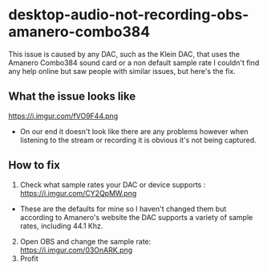 # desktop-audio-not-recording-obs-amanero-combo384
This issue is caused by any DAC, such as the Klein DAC, that uses the Amanero Combo384 sound card or a non default sample rate
I couldn't find any help online but saw people with similar issues, but here's the fix.

## What the issue looks like
https://i.imgur.com/fVO9F44.png
* On our end it doesn't look like there are any problems however when listening to the stream or recording it is obvious it's not being captured.

## How to fix
1. Check what sample rates your DAC or device supports : https://i.imgur.com/CY2QpMW.png
* These are the defaults for mine so I haven't changed them but according to Amanero's website the DAC supports a variety of sample rates, including 44.1 Khz.
2. Open OBS and change the sample rate: https://i.imgur.com/03OnARK.png
3. Profit
